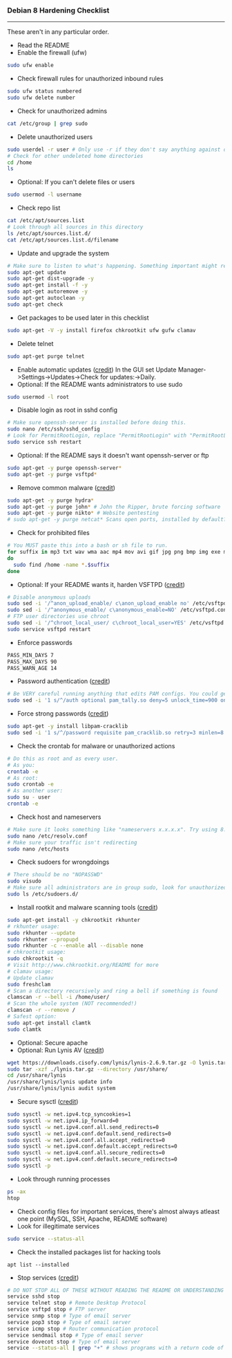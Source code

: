 ### Debian 8 Hardening Checklist
<hr />
These aren't in any particular order. <br />

* Read the README
* Enable the firewall (ufw)
```bash
sudo ufw enable
```
* Check firewall rules for unauthorized inbound rules
```bash
sudo ufw status numbered
sudo ufw delete number
```
* Check for unauthorized admins 
```bash
cat /etc/group | grep sudo
```
* Delete unauthorized users
```bash
sudo userdel -r user # Only use -r if they don't say anything against deleting the user and their files.
# Check for other undeleted home directories
cd /home
ls
```
* Optional: If you can't delete files or users
```bash
sudo usermod -l username
```
* Check repo list
```bash
cat /etc/apt/sources.list
# Look through all sources in this directory
ls /etc/apt/sources.list.d/
cat /etc/apt/sources.list.d/filename
```
* Update and upgrade the system
```bash
# Make sure to listen to what's happening. Something important might require your verification.
sudo apt-get update
sudo apt-get dist-upgrade -y
sudo apt-get install -f -y
sudo apt-get autoremove -y
sudo apt-get autoclean -y
sudo apt-get check
```
* Get packages to be used later in this checklist
```bash
sudo apt-get -V -y install firefox chkrootkit ufw gufw clamav
```
* Delete telnet
```bash
sudo apt-get purge telnet
```
* Enable automatic updates ([credit](https://github.com/Forty-Bot/linux-checklist))
In the GUI set Update Manager->Settings->Updates->Check for updates:->Daily.
* Optional: If the README wants administrators to use sudo
```bash
sudo usermod -l root
```
* Disable login as root in sshd config
```bash
# Make sure openssh-server is installed before doing this.
sudo nano /etc/ssh/sshd_config
# Look for PermitRootLogin, replace "PermitRootLogin" with "PermitRootLogin no" without quotes
sudo service ssh restart
```
* Optional: If the README says it doesn't want openssh-server or ftp
```bash
sudo apt-get -y purge openssh-server* 
sudo apt-get -y purge vsftpd*
```
* Remove common malware ([credit](https://github.com/bstrauch24/cyberpatriot))
```bash
sudo apt-get -y purge hydra*
sudo apt-get -y purge john* # John the Ripper, brute forcing software
sudo apt-get -y purge nikto* # Website pentesting
# sudo apt-get -y purge netcat* Scans open ports, installed by default?
```
* Check for prohibited files
```bash
# You MUST paste this into a bash or sh file to run.
for suffix in mp3 txt wav wma aac mp4 mov avi gif jpg png bmp img exe msi bat sh
do
  sudo find /home -name *.$suffix
done
```
* Optional: If your README wants it, harden VSFTPD ([credit](https://github.com/bstrauch24/cyberpatriot))
```bash
# Disable anonymous uploads
sudo sed -i '/^anon_upload_enable/ c\anon_upload_enable no' /etc/vsftpd.conf
sudo sed -i '/^anonymous_enable/ c\anonymous_enable=NO' /etc/vsftpd.conf
# FTP user directories use chroot
sudo sed -i '/^chroot_local_user/ c\chroot_local_user=YES' /etc/vsftpd.conf
sudo service vsftpd restart
```
* Enforce passwords
```bash
PASS_MIN_DAYS 7
PASS_MAX_DAYS 90
PASS_WARN_AGE 14
```
* Password authentication ([credit](https://github.com/bstrauch24/cyberpatriot))
```bash
# Be VERY careful running anything that edits PAM configs. You could get locked out of everything!
sudo sed -i '1 s/^/auth optional pam_tally.so deny=5 unlock_time=900 onerr=fail audit even_deny_root_account silent\n/' /etc/pam.d/common-auth
```
* Force strong passwords ([credit](https://github.com/bstrauch24/cyberpatriot))
```bash
sudo apt-get -y install libpam-cracklib
sudo sed -i '1 s/^/password requisite pam_cracklib.so retry=3 minlen=8 difok=3 reject_username minclass=3 maxrepeat=2 dcredit=1 ucredit=1 lcredit=1 ocredit=1\n/' /etc/pam.d/common-password
```
* Check the crontab for malware or unauthorized actions
```bash
# Do this as root and as every user.
# As you:
crontab -e
# As root:
sudo crontab -e
# As another user:
sudo su - user
crontab -e
```
* Check host and nameservers
```bash
# Make sure it looks something like "nameservers x.x.x.x". Try using 8.8.8.8
sudo nano /etc/resolv.conf
# Make sure your traffic isn't redirecting
sudo nano /etc/hosts
```
* Check sudoers for wrongdoings
```bash
# There should be no "NOPASSWD"
sudo visudo
# Make sure all administrators are in group sudo, look for unauthorized users
sudo ls /etc/sudoers.d/
```
* Install rootkit and malware scanning tools ([credit](https://github.com/VBQL/CyberPatriotScripts))
```bash
sudo apt-get install -y chkrootkit rkhunter
# rkhunter usage:
sudo rkhunter --update
sudo rkhunter --propupd
sudo rkhunter -c --enable all --disable none
# chkrootkit usage:
sudo chkrootkit -q
# Visit http://www.chkrootkit.org/README for more
# clamav usage:
# Update clamav
sudo freshclam
# Scan a directory recursively and ring a bell if something is found
clamscan -r --bell -i /home/user/
# Scan the whole system (NOT recommended!)
clamscan -r --remove /
# Safest option:
sudo apt-get install clamtk
sudo clamtk
```
* Optional: Secure apache
* Optional: Run Lynis AV ([credit](https://github.com/VBQL/CyberPatriotScripts))
```bash
wget https://downloads.cisofy.com/lynis/lynis-2.6.9.tar.gz -O lynis.tar.gz
sudo tar -xzf ./lynis.tar.gz --directory /usr/share/
cd /usr/share/lynis
/usr/share/lynis/lynis update info
/usr/share/lynis/lynis audit system
```
* Secure sysctl ([credit](https://github.com/VBQL/CyberPatriotScripts))
```bash
sudo sysctl -w net.ipv4.tcp_syncookies=1
sudo sysctl -w net.ipv4.ip_forward=0
sudo sysctl -w net.ipv4.conf.all.send_redirects=0
sudo sysctl -w net.ipv4.conf.default.send_redirects=0
sudo sysctl -w net.ipv4.conf.all.accept_redirects=0
sudo sysctl -w net.ipv4.conf.default.accept_redirects=0
sudo sysctl -w net.ipv4.conf.all.secure_redirects=0
sudo sysctl -w net.ipv4.conf.default.secure_redirects=0
sudo sysctl -p
```
* Look through running processes
```bash
ps -ax
htop
```
* Check config files for important services, there's almost always atleast one point (MySQL, SSH, Apache, README software)
* Look for illegitimate services
```bash
sudo service --status-all
```
* Check the installed packages list for hacking tools
```
apt list --installed
```
* Stop services ([credit](https://github.com/Graystripe17/UbuntuNotes))
```bash
# DO NOT STOP ALL OF THESE WITHOUT READING THE README OR UNDERSTANDING WHAT YOU'RE ABOUT TO DO!
service sshd stop
service telnet stop # Remote Desktop Protocol
service vsftpd stop # FTP server
service snmp stop # Type of email server
service pop3 stop # Type of email server
service icmp stop # Router communication protocol
service sendmail stop # Type of email server
service dovecot stop # Type of email server
service --status-all | grep "+" # shows programs with a return code of 0 (C/C++ users will understand), which is non-native programs
```
